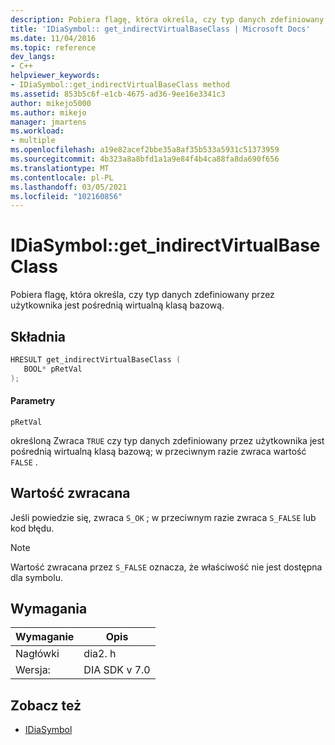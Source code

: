 ```yaml
---
description: Pobiera flagę, która określa, czy typ danych zdefiniowany przez użytkownika jest pośrednią wirtualną klasą bazową.
title: 'IDiaSymbol:: get_indirectVirtualBaseClass | Microsoft Docs'
ms.date: 11/04/2016
ms.topic: reference
dev_langs:
- C++
helpviewer_keywords:
- IDiaSymbol::get_indirectVirtualBaseClass method
ms.assetid: 853b5c6f-e1cb-4675-ad36-9ee16e3341c3
author: mikejo5000
ms.author: mikejo
manager: jmartens
ms.workload:
- multiple
ms.openlocfilehash: a19e82acef2bbe35a8af35b533a5931c51373959
ms.sourcegitcommit: 4b323a8a8bfd1a1a9e84f4b4ca88fa8da690f656
ms.translationtype: MT
ms.contentlocale: pl-PL
ms.lasthandoff: 03/05/2021
ms.locfileid: "102160856"
---
```

# <a name="idiasymbolget_indirectvirtualbaseclass"></a>IDiaSymbol::get_indirectVirtualBaseClass
Pobiera flagę, która określa, czy typ danych zdefiniowany przez użytkownika jest pośrednią wirtualną klasą bazową.

## <a name="syntax"></a>Składnia

```C++
HRESULT get_indirectVirtualBaseClass ( 
   BOOL* pRetVal
);
```

#### <a name="parameters"></a>Parametry
 `pRetVal`

określoną Zwraca `TRUE` czy typ danych zdefiniowany przez użytkownika jest pośrednią wirtualną klasą bazową; w przeciwnym razie zwraca wartość `FALSE` .

## <a name="return-value"></a>Wartość zwracana
 Jeśli powiedzie się, zwraca `S_OK` ; w przeciwnym razie zwraca `S_FALSE` lub kod błędu.

> [!NOTE]
> Wartość zwracana przez `S_FALSE` oznacza, że właściwość nie jest dostępna dla symbolu.

## <a name="requirements"></a>Wymagania

|Wymaganie|Opis|
|-----------------|-----------------|
|Nagłówki|dia2. h|
|Wersja:|DIA SDK v 7.0|

## <a name="see-also"></a>Zobacz też
- [IDiaSymbol](../../debugger/debug-interface-access/idiasymbol.md)
